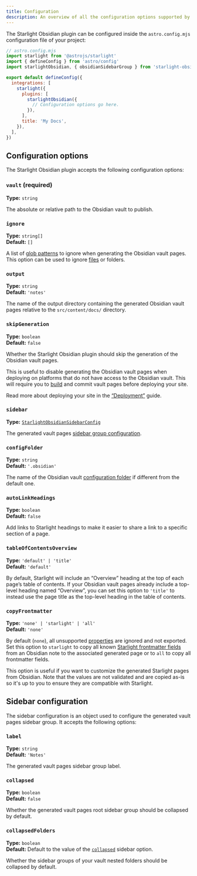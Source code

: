 ```yaml
---
title: Configuration
description: An overview of all the configuration options supported by the Starlight Obsidian plugin.
---
```


The Starlight Obsidian plugin can be configured inside the `astro.config.mjs` configuration file of your project:

```js {11}
// astro.config.mjs
import starlight from '@astrojs/starlight'
import { defineConfig } from 'astro/config'
import starlightObsidian, { obsidianSidebarGroup } from 'starlight-obsidian'

export default defineConfig({
  integrations: [
    starlight({
      plugins: [
        starlightObsidian({
          // Configuration options go here.
        }),
      ],
      title: 'My Docs',
    }),
  ],
})
```

## Configuration options

The Starlight Obsidian plugin accepts the following configuration options:

### `vault` (required)

**Type:** `string`

The absolute or relative path to the Obsidian vault to publish.

### `ignore`

**Type:** `string[]`  
**Default:** `[]`

A list of [glob patterns](https://github.com/mrmlnc/fast-glob#basic-syntax) to ignore when generating the Obsidian vault pages.
This option can be used to ignore [files](https://help.obsidian.md/Files+and+folders/Accepted+file+formats) or folders.

### `output`

**Type:** `string`  
**Default:** `'notes'`

The name of the output directory containing the generated Obsidian vault pages relative to the `src/content/docs/` directory.

### `skipGeneration`

**Type:** `boolean`  
**Default:** `false`

Whether the Starlight Obsidian plugin should skip the generation of the Obsidian vault pages.

This is useful to disable generating the Obsidian vault pages when deploying on platforms that do not have access to the Obsidian vault.
This will require you to [build](https://docs.astro.build/en/reference/cli-reference/#astro-build) and commit vault pages before deploying your site.

Read more about deploying your site in the [“Deployment”](/guides/deployment/) guide.

### `sidebar`

**Type:** [`StarlightObsidianSidebarConfig`](#sidebar-configuration)

The generated vault pages [sidebar group configuration](#sidebar-configuration).

### `configFolder`

**Type:** `string`  
**Default:** `'.obsidian'`

The name of the Obsidian vault [configuration folder](https://help.obsidian.md/Files+and+folders/Configuration+folder) if different from the default one.

### `autoLinkHeadings`

**Type:** `boolean`  
**Default:** `false`

Add links to Starlight headings to make it easier to share a link to a specific section of a page.

### `tableOfContentsOverview`

**Type:** `'default' | 'title'`  
**Default:** `'default'`

By default, Starlight will include an “Overview” heading at the top of each page’s table of contents. If your Obsidian vault pages already include a top-level heading named “Overview”, you can set this option to `'title'` to instead use the page title as the top-level heading in the table of contents.

### `copyFrontmatter`

**Type:** `'none' | 'starlight' | 'all'`  
**Default:** `'none'`

By default (`none`), all unsupported [properties](/guides/features/#properties) are ignored and not exported.
Set this option to `starlight` to copy all known [Starlight frontmatter fields](https://starlight.astro.build/reference/frontmatter/) from an Obsidian note to the associated generated page or to `all` to copy all frontmatter fields.

This option is useful if you want to customize the generated Starlight pages from Obsidian.
Note that the values are not validated and are copied as-is so it's up to you to ensure they are compatible with Starlight.

## Sidebar configuration

The sidebar configuration is an object used to configure the generated vault pages sidebar group.
It accepts the following options:

### `label`

**Type:** `string`  
**Default:** `'Notes'`

The generated vault pages sidebar group label.

### `collapsed`

**Type:** `boolean`  
**Default:** `false`

Whether the generated vault pages root sidebar group should be collapsed by default.

### `collapsedFolders`

**Type:** `boolean`  
**Default:** Default to the value of the [`collapsed`](#collapsed) sidebar option.

Whether the sidebar groups of your vault nested folders should be collapsed by default.

